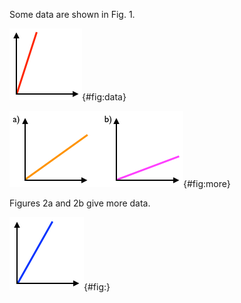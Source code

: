 Some data are shown in Fig. 1.

![Figure 1. Some data.](img/plot1.png){#fig:data}

![Figure 2. More data.](img/plot2.png){#fig:more}

Figures 2a and 2b give more data.

![Figure 3. Even more data.](img/plot3.png){#fig:}
